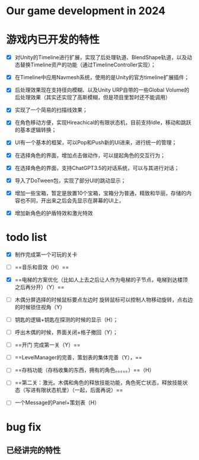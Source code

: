 # Our game development in 2024

# 游戏内已开发的特性

- [x] 对Unity的Timeline进行扩展，实现了后处理轨道、BlendShape轨道，以及动态替换Timeline资产的功能（通过TimelineController实现）；
- [x] 在Timeline中应用Navmesh系统，使用的是Unity的官方timeline扩展插件；
- [x] 后处理效果现在支持径向模糊、以及Unity URP自带的一些Global Volume的后处理效果（其实还实现了高斯模糊，但是项目里暂时还不能调用）
- [x] 实现了一个简易的扫描线效果；
- [x] 在角色移动方便，实现Hireachical的有限状态机，目前支持Idle，移动和跳跃的基本逻辑转换；
- [x] UI有一个基本的框架，可以Pop和Push新的UI进来，进行统一的管理；
- [x] 在选择角色的界面，增加点击做动作，可以提起角色的交互行为；
- [x] 在选择角色的界面，支持ChatGPT3.5的对话系统，可以与其进行对话；
- [x] 导入了DoTween包，实现了部分UI的跳动显示；
- [x] 增加一些宝箱，暂定是放置10个宝箱，宝箱分为普通，精致和华丽，存储的内容也不同，开出来之后会先显示在屏幕的UI上，
- [x] 增加新角色的护盾特效和激光特效



# todo list

- [x] 制作完成第一个可玩的关卡
- [ ] ==音乐和音效（H）==
- [x] ==电梯的方案优化（比如人上去之后让人作为电梯的子节点，电梯到达楼顶之后再分开）（Y）==
- [ ] 木偶分屏选择的时候鼠标要点左边时 旋转鼠标可以控制人物移动旋转，点右边的时候锁住视角（Y）
- [ ] 钥匙的逻辑+钥匙在探测的时候的显示（H）；
- [ ] 呼出木偶的时候，界面关闭+格子撤回（Y）；
- [ ] ==开门 完成第一关（Y）==
- [ ] ==LevelManager的完善，策划表的集体完善（Y），==
- [ ] ==存档功能（存档收集的东西，拥有的角色。。。。。）==（H）
- [ ] ==第二关：激光。木偶和角色的释放技能功能，角色死亡状态，释放技能状态（写进有限状态机里）（一起，后面再说）==
- [ ] 一个Message的Panel+策划表（H）



# bug fix





##  已经讲完的特性

